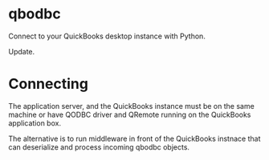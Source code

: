 # qbodbc 

Connect to your QuickBooks desktop instance with Python. 

Update.

# Connecting 

The application server, and the QuickBooks instance must be on 
the same machine or have QODBC driver and QRemote running 
on the QuickBooks application box. 

The alternative is to run middleware in front of the QuickBooks 
instnace that can deserialize and process incoming qbodbc objects.
